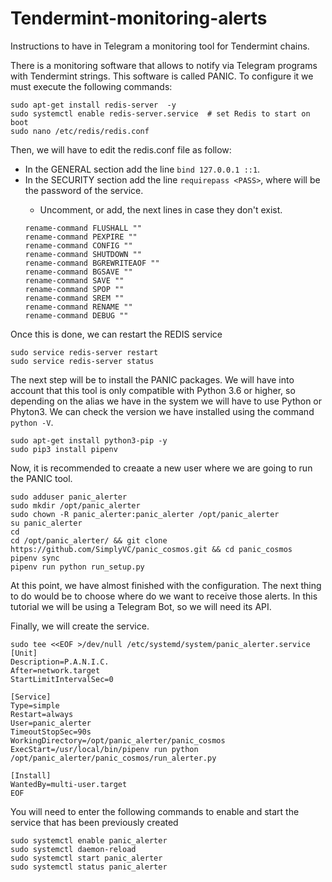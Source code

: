 # Tendermint-monitoring-alerts
Instructions to have in Telegram a monitoring tool for Tendermint chains.

There is a monitoring software that allows to notify via Telegram programs with Tendermint strings. This software is called PANIC. To configure it we must execute the following commands:
```
sudo apt-get install redis-server  -y
sudo systemctl enable redis-server.service  # set Redis to start on boot
sudo nano /etc/redis/redis.conf
```

Then, we will have to edit the redis.conf file as follow:
- In the GENERAL section add the line `bind 127.0.0.1 ::1`. 
- In the SECURITY section add the line `requirepass <PASS>`, where <PASS> will be the password of the service.
  - Uncomment, or add, the next lines in case they don't exist.
  ```
  rename-command FLUSHALL ""
  rename-command PEXPIRE ""
  rename-command CONFIG ""
  rename-command SHUTDOWN ""
  rename-command BGREWRITEAOF ""
  rename-command BGSAVE ""
  rename-command SAVE ""
  rename-command SPOP ""
  rename-command SREM ""
  rename-command RENAME ""
  rename-command DEBUG ""
  ```
Once this is done, we can restart the REDIS service
```
sudo service redis-server restart
sudo service redis-server status
```

The next step will be to install the PANIC packages. We will have into account that this tool is only compatible with Python 3.6 or higher, so depending on the alias we have in the system we will have to use Python or Phyton3. We can check the version we have installed using the command `python -V`.
```
sudo apt-get install python3-pip -y
sudo pip3 install pipenv 
```

Now, it is recommended to creaate a new user where we are going to run the PANIC tool.
```
sudo adduser panic_alerter
sudo mkdir /opt/panic_alerter
sudo chown -R panic_alerter:panic_alerter /opt/panic_alerter
su panic_alerter
cd
cd /opt/panic_alerter/ && git clone https://github.com/SimplyVC/panic_cosmos.git && cd panic_cosmos 
pipenv sync
pipenv run python run_setup.py
```
At this point, we have almost finished with the configuration. The next thing to do would be to choose where do we want to receive those alerts. In this tutorial we will be using a Telegram Bot, so we will need its API.

Finally, we will create the service. 

```
sudo tee <<EOF >/dev/null /etc/systemd/system/panic_alerter.service
[Unit]
Description=P.A.N.I.C.
After=network.target
StartLimitIntervalSec=0

[Service]
Type=simple
Restart=always
User=panic_alerter
TimeoutStopSec=90s
WorkingDirectory=/opt/panic_alerter/panic_cosmos
ExecStart=/usr/local/bin/pipenv run python /opt/panic_alerter/panic_cosmos/run_alerter.py

[Install]
WantedBy=multi-user.target
EOF
```

You will need to enter the following commands to enable and start the service that has been previously created
```
sudo systemctl enable panic_alerter
sudo systemctl daemon-reload
sudo systemctl start panic_alerter
sudo systemctl status panic_alerter
```
